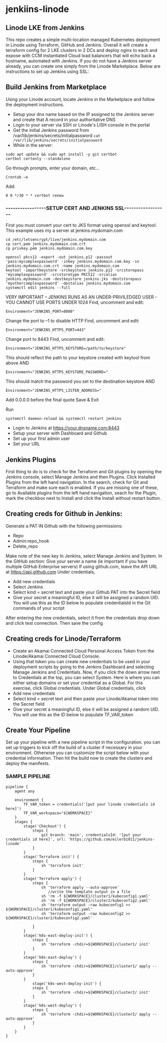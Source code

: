 # jenkiins-linode
## Linode LKE from Jenkins
This repo creates a simple multi-location managed Kubernetes deployment in Linode using Terraform, GitHub and Jenkins.  Overall it will create a terraform config for 2 LKE clusters in 2 DCs and deploy nginx to each and expose with CCM instantiated Cloud load balancers that will echo back a hostname, automated with Jenkins.  If you do not have a Jenkins server already, you can create one simply from the Linode Marketplace.  Below are instructions to set up Jenkins using SSL:

## Build Jenkins from Marketplace 
Using your Linode account, locate Jenkins in the Marketplace and follow the deployment instructions.
- Setup your dns name based on the IP assigned to the Jenkins server and create that A record in your authoritative DNS
- Login to your server via SSH or Linode's LISH console in the portal
- Get the initial Jenkins password from /var/lib/jenkins/secrets/initialpassword `cat /var/lib/jenkins/secrets/initialpassword`
- While in the server:
    
```
sudo apt update && sudo apt install -y git certbot 
certbot certonly --standalone 
```
Go through prompts, enter your domain, etc... 
```
Crontab –e
```
Add: 
```
0 0 */30 * * certbot renew
``` 
### **-----------------SETUP CERT AND JENKINS SSL------------------** 
First you must convert your cert to JKS format using openssl and keytool:  This example uses my a server at jenkins.mydomain.com
```
cd /etc/letsencrypt/live/jenkins.mydomain.com
cp cert.pem jenkins.mydomain.com.crt
cp privkey.pem jenkins.mydomain.com.key

openssl pkcs12 -export -out jenkins.p12 -passout 'pass:mycomplexpassword' -inkey jenkins.mydomain.com.key -in jenkins.mydomain.com.crt -name jenkins.mydomain.com
keytool -importkeystore -srckeystore jenkins.p12 -srcstorepass 'mycomplexpassword' -srcstoretype PKCS12 -srcalias jenkins.mydomain.com -destkeystore jenkins.jks -deststorepass 'myothercomplexpassword' -destalias jenkins.mydomain.com
systemctl edit jenkins --full
``` 
VERY IMPORTANT – JENKINS RUNS AS AN UNDER-PRIVILEDGED USER - YOU CANNOT USE PORTS UNDER 1024 
Find, uncomment and edit:
```
Environment="JENKINS_PORT=8080"
``` 
Change the port to –1 to disable HTTP 
Find, uncomment and edit:
```
Environment="JENKINS_HTTPS_PORT=443"
``` 
Change port to 8443 
Find, uncomment and edit:
```
Environment="JENKINS_HTTPS_KEYSTORE=/path/to/keystore"
```
This should reflect the path to your keystore created with keytool from above
AND
```
Environment="JENKINS_HTTPS_KEYSTORE_PASSWORD="
``` 
This should match the password you set to the destination keystore 
AND
```
Environment="JENKINS_HTTPS_LISTEN_ADDRESS="
``` 
Add 0.0.0.0 before the final quote 
Save & Exit 

Run 
```
systemctl daemon-reload && systemctl restart jenkins
```

- Login to Jenkins at https://your.dnsname.com:8443 
- Setup your server with Dashboard and Github 
- Set up your first admin user 
- Set your URL
## Jenkins Plugins
First thing to do is to check for the Terraform and Git plugins by opening the Jenkins console, select Manage Jenkins and then Plugins.  Click Installed Plugins from the left hand navigation.  In the search, check for Git and Terraform and make sure each is enabled.  If you are missing one of these, go to Available plugins from the left hand navigation, seach for the Plugin, mark the checkbox next to Install and click the Install without restart button.

## Creating creds for Github in Jenkins:
Generate a PAT IN Github with the following permissions: 
- Repo 
- Admin:repo_hook 
- Delete_repo
  
Make note of the new key 
In Jenkins, select Manage Jenkins and System. 
In the GitHub section: 
Give your server a name (ie important if you have multiple GitHub Enterprise servers) 
If using github.com, leave the API URL at https://api.github.com 
Under credentials, 
- Add new credentials 
- Select Jenkins 
- Select kind = secret text and paste your Github PAT into the Secret field
- Give your secret a meaningful ID, else it will be assigned a random UID.  You will use this as the ID below to populate credentialsId in the Git commands of your script
   
After entering the new credentials, select it from the credentials drop down and click test connection. 
Then save the config 

## Creating creds for Linode/Terraform
- Create an Akamai Connected Cloud Personal Access Token from the Linode/Akamai Connected Cloud Console.
- Using that token you can create new credentials to be used in your deployment scripts by going to the Jenkins Dashboard and selecting Manage Jenkins and Credentials.  Now, if you click the down arrow next to Credentials at the top, you can select System.  Here is where you can either setup domains or set your credential as a Global.  For this exercise, click Global credentials. 
Under Global credentials, click
- Add new credentials 
- Select kind = secret text and then paste your Linode/Akamai token into the Secret field
- Give your secret a meaningful ID, else it will be assigned a random UID.  You will use this as the ID below to populate TF_VAR_token

## Create Your Pipeline
Set up your pipeline with a new pipeline script in the configuration.  you can set up triggers to kick off the build of a cluster if necessary in your environment.  Otherwise you can customize the script below with your credential information.  Then hit the build now to create the clusters and deploy the manifests.

### SAMPLE PIPELINE
```
pipeline {
    agent any
    
    environment {
        TF_VAR_token = credentials('[put your linode credentials id here]')
        TF_VAR_workspace="${WORKSPACE}"
    }
    stages {
        stage('Checkout') {
            steps {
                git branch: 'main', credentialsId: '[put your credentials id here]', url: 'https://github.com/eilerb1011/jenkins-linode'
            }
        }
        stage('Terraform init') {
            steps {
                sh 'terraform init'
            }
        }
        stage('Terraform apply') {
            steps {
                sh 'terraform apply --auto-approve'
                   //write the template output in a file
                sh 'rm -f ${WORKSPACE}/cluster1/kubeconfig1.yaml'
                sh 'rm -f ${WORKSPACE}/cluster2/kubeconfig2.yaml'
                sh 'terraform output -raw kubeconfig1 >> ${WORKSPACE}/cluster1/kubeconfig1.yaml'
                sh 'terraform output -raw kubeconfig2 >> ${WORKSPACE}/cluster2/kubeconfig2.yaml'
                
            }
        }
        stage('k8s-east-deploy-init') {
            steps {
                sh 'terraform -chdir=${WORKSPACE}/cluster1/ init'
            }
        }
        stage('k8s-east-deploy') {
            steps {
                sh 'terraform -chdir=${WORKSPACE}/cluster1/ apply --auto-approve'
            }
        }
            stage('k8s-west-deploy-init') {
            steps {
                sh 'terraform -chdir=${WORKSPACE}/cluster2/ init'
            }
        }
        stage('k8s-west-deploy') {
            steps {
                sh 'terraform -chdir=${WORKSPACE}/cluster2/ apply --auto-approve'
            }
        }
    }
}
```
